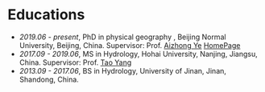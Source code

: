 
# Educations
- *2019.06 - present*, PhD in physical geography , Beijing Normal University, Beijing, China. Supervisor: Prof. [Aizhong Ye](https://geot.bnu.edu.cn/Public/htm/news/5/799.html) [HomePage](http://www.hydromodel.cn/Faculty_Students/Faculty/ye.htm)
- *2017.09 - 2019.06*, MS in Hydrology, Hohai University, Nanjing, Jiangsu, China.  Supervisor: Prof. [Tao Yang](https://shxy.hhu.edu.cn/2013/0429/c3303a45201/page.htm)
- *2013.09 - 2017.06*, BS in Hydrology, University of Jinan, Jinan, Shandong, China.

